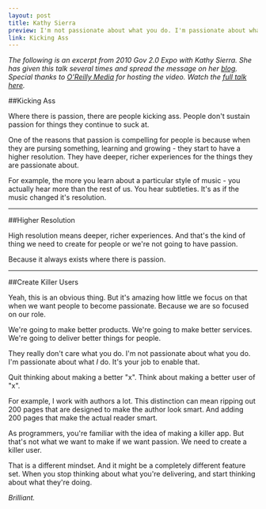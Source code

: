 ```yaml
---
layout: post
title: Kathy Sierra
preview: I'm not passionate about what you do. I'm passionate about what I do. It's your job to enable that. 
link: Kicking Ass  
---
```


*The following is an excerpt from 2010 Gov 2.0 Expo with Kathy Sierra. She has given this talk several times and spread the message on her [blog](http://headrush.typepad.com/). Special thanks to [O'Reilly Media](https://www.youtube.com/user/OreillyMedia) for hosting the video. Watch the [full talk here](https://www.youtube.com/watch?v=aM55NiXSOPs).* 

##Kicking Ass

Where there is passion, there are people kicking ass. People don't sustain passion for things they continue to suck at. 

One of the reasons that passion is compelling for people is because when they are pursing something, learning and growing - they start to have a higher resolution. They have deeper, richer experiences for the things they are passionate about. 

For example, the more you learn about a particular style of music - you actually hear more than the rest of us. You hear subtleties. It's as if the music changed it's resolution. 

* * * 

##Higher Resolution 

High resolution means deeper, richer experiences. And that's the kind of thing we need to create for people or we're not going to have passion. 

Because it always exists where there is passion. 

* * * 

##Create Killer Users

Yeah, this is an obvious thing. But it's amazing how little we focus on that when we want people to become passionate. Because we are so focused on our role. 

We're going to make better products. We're going to make better services. We're going to deliver better things for people.  

They really don't care what you do. I'm not passionate about what you do. I'm passionate about what *I* do. It's your job to enable that. 

Quit thinking about making a better "x". Think about making a better user of "x". 

For example, I work with authors a lot. This distinction can mean ripping out 200 pages that are designed to make the author look smart. And adding 200 pages that make the actual reader smart. 

As programmers, you're familiar with the idea of making a killer app. But that's not what we want to make if we want passion. We need to create a killer user. 

That is a different mindset. And it might be a completely different feature set. When you stop thinking about what you're delivering, and start thinking about what they're doing. 

*Brilliant.*









